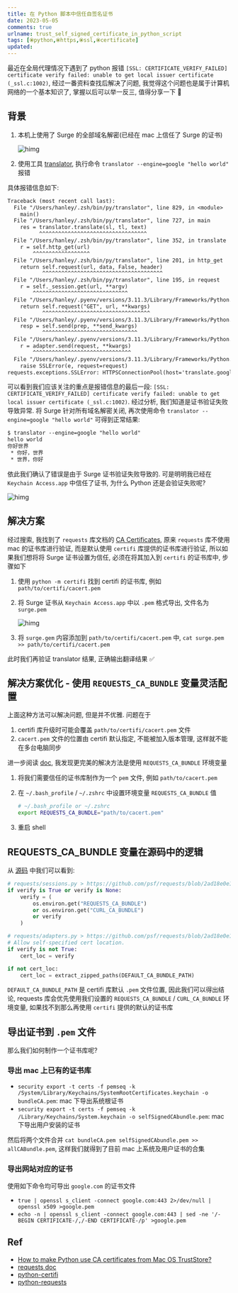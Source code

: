 ```yaml
---
title: 在 Python 脚本中信任自签名证书
date: 2023-05-05
comments: true
urlname: trust_self_signed_certificate_in_python_script
tags: [⦿python,⦿https,⦿ssl,⦿certificate]
updated:
---
```


最近在全局代理情况下遇到了 python 报错 `[SSL: CERTIFICATE_VERIFY_FAILED] certificate verify failed: unable to get local issuer certificate (_ssl.c:1002)`, 经过一番资料查找后解决了问题, 我觉得这个问题也是属于计算机网络的一个基本知识了, 掌握以后可以举一反三, 值得分享一下 🤭

<!-- more -->

## 背景

1. 本机上使用了 Surge 的全部域名解密(已经在 mac 上信任了 Surge 的证书)

    ![himg](https://a.hanleylee.com/HKMS/2023-05-06123935.png?x-oss-process=style/WaMa)

2. 使用工具 [translator](https://github.com/skywind3000/translator), 执行命令 `translator --engine=google "hello world"` 报错

具体报错信息如下:

```txt
Traceback (most recent call last):
  File "/Users/hanley/.zsh/bin/py/translator", line 829, in <module>
    main()
  File "/Users/hanley/.zsh/bin/py/translator", line 727, in main
    res = translator.translate(sl, tl, text)
          ^^^^^^^^^^^^^^^^^^^^^^^^^^^^^^^^^^
  File "/Users/hanley/.zsh/bin/py/translator", line 352, in translate
    r = self.http_get(url)
        ^^^^^^^^^^^^^^^^^^
  File "/Users/hanley/.zsh/bin/py/translator", line 201, in http_get
    return self.request(url, data, False, header)
           ^^^^^^^^^^^^^^^^^^^^^^^^^^^^^^^^^^^^^^
  File "/Users/hanley/.zsh/bin/py/translator", line 195, in request
    r = self._session.get(url, **argv)
        ^^^^^^^^^^^^^^^^^^^^^^^^^^^^^^
  File "/Users/hanley/.pyenv/versions/3.11.3/Library/Frameworks/Python.framework/Versions/3.11/lib/python3.11/site-packages/requests/sessions.py", line 600, in get
    return self.request("GET", url, **kwargs)
           ^^^^^^^^^^^^^^^^^^^^^^^^^^^^^^^^^^
  File "/Users/hanley/.pyenv/versions/3.11.3/Library/Frameworks/Python.framework/Versions/3.11/lib/python3.11/site-packages/requests/sessions.py", line 587, in request
    resp = self.send(prep, **send_kwargs)
           ^^^^^^^^^^^^^^^^^^^^^^^^^^^^^^
  File "/Users/hanley/.pyenv/versions/3.11.3/Library/Frameworks/Python.framework/Versions/3.11/lib/python3.11/site-packages/requests/sessions.py", line 701, in send
    r = adapter.send(request, **kwargs)
        ^^^^^^^^^^^^^^^^^^^^^^^^^^^^^^^
  File "/Users/hanley/.pyenv/versions/3.11.3/Library/Frameworks/Python.framework/Versions/3.11/lib/python3.11/site-packages/requests/adapters.py", line 563, in send
    raise SSLError(e, request=request)
requests.exceptions.SSLError: HTTPSConnectionPool(host='translate.google.com.hk', port=443): Max retries exceeded with url: /translate_a/single?client=gtx&sl=en-US&tl=zh-CN&dt=at&dt=bd&dt=ex&dt=ld&dt=md&dt=qca&dt=rw&dt=rm&dt=ss&dt=t&q=hello+world (Caused by SSLError(SSLCertVerificationError(1, '[SSL: CERTIFICATE_VERIFY_FAILED] certificate verify failed: unable to get local issuer certificate (_ssl.c:1002)')))
```

可以看到我们应该关注的重点是报错信息的最后一段: `[SSL: CERTIFICATE_VERIFY_FAILED] certificate verify failed: unable to get local issuer certificate (_ssl.c:1002)`. 经过分析, 我们知道是证书验证失败导致异常. 将 Surge 针对所有域名解密关闭, 再次使用命令 `translator --engine=google "hello world"` 可得到正常结果:

```txt
$ translator --engine=google "hello world"
hello world
你好世界
 * 你好，世界
 * 世界，你好
```

依此我们确认了错误是由于 Surge 证书验证失败导致的. 可是明明我已经在 `Keychain Access.app` 中信任了证书, 为什么 Python 还是会验证失败呢?

![himg](https://a.hanleylee.com/HKMS/2023-05-06124259.png?x-oss-process=style/WaMa)

## 解决方案

经过搜索, 我找到了 `requests` 库文档的 [CA Certificates](https://requests.readthedocs.io/en/latest/user/advanced/#ca-certificates), 原来 `requests` 库不使用 mac 的证书库进行验证, 而是默认使用 `certifi` 库提供的证书库进行验证, 所以如果我们想将将 Surge 证书设置为信任, 必须在将其加入到 `certifi` 的证书库中, 步骤如下

1. 使用 `python -m certifi` 找到 certifi 的证书库, 例如 `path/to/certifi/cacert.pem`
2. 将 Surge 证书从 `Keychain Access.app` 中以 `.pem` 格式导出, 文件名为 `surge.pem`

    ![himg](https://a.hanleylee.com/HKMS/2023-05-06124522.png?x-oss-process=style/WaMa)

3. 将 `surge.gem` 内容添加到 `path/to/certifi/cacert.pem` 中, `cat surge.pem >> path/to/certifi/cacert.pem`

此时我们再验证 translator 结果, 正确输出翻译结果 ✅

## 解决方案优化 - 使用 `REQUESTS_CA_BUNDLE` 变量灵活配置

上面这种方法可以解决问题, 但是并不优雅. 问题在于

1. certifi 库升级时可能会覆盖 `path/to/certifi/cacert.pem` 文件
2. `cacert.pem` 文件的位置由 certifi 默认指定, 不能被加入版本管理, 这样就不能在多台电脑同步

进一步阅读 [doc](https://requests.readthedocs.io/en/latest/user/advanced/#proxies), 我发现更完美的解决方法是使用 `REQUESTS_CA_BUNDLE` 环境变量

1. 将我们需要信任的证书库制作为一个 `pem` 文件, 例如 `path/to/cacert.pem`
2. 在 `~/.bash_profile` / `~/.zshrc` 中设置环境变量 `REQUESTS_CA_BUNDLE` 值

    ```zsh
    # ~/.bash_profile or ~/.zshrc
    export REQUESTS_CA_BUNDLE="path/to/cacert.pem"
    ```

3. 重启 shell

## REQUESTS_CA_BUNDLE 变量在源码中的逻辑

从 [源码](https://github.com) 中我们可以看到:

```python
# requests/sessions.py > https://github.com/psf/requests/blob/2ad18e0e10e7d7ecd5384c378f25ec8821a10a29/requests/sessions.py#L765-L770
if verify is True or verify is None:
    verify = (
        os.environ.get("REQUESTS_CA_BUNDLE")
        or os.environ.get("CURL_CA_BUNDLE")
        or verify
    )

# requests/adapters.py > https://github.com/psf/requests/blob/2ad18e0e10e7d7ecd5384c378f25ec8821a10a29/requests/adapters.py#L253C23-L258
# Allow self-specified cert location.
if verify is not True:
    cert_loc = verify

if not cert_loc:
    cert_loc = extract_zipped_paths(DEFAULT_CA_BUNDLE_PATH)
```

`DEFAULT_CA_BUNDLE_PATH` 是 certifi 库默认 `.pem` 文件位置, 因此我们可以得出结论, requests 库会优先使用我们设置的 `REQUESTS_CA_BUNDLE` / `CURL_CA_BUNDLE` 环境变量, 如果找不到那么再使用 `certifi` 提供的默认的证书库

## 导出证书到 `.pem` 文件

那么我们如何制作一个证书库呢?

### 导出 mac 上已有的证书库

- `security export -t certs -f pemseq -k /System/Library/Keychains/SystemRootCertificates.keychain -o bundleCA.pem`: mac 下导出系统根证书
- `security export -t certs -f pemseq -k /Library/Keychains/System.keychain -o selfSignedCAbundle.pem`: mac 下导出用户安装的证书

然后将两个文件合并 `cat bundleCA.pem selfSignedCAbundle.pem >> allCABundle.pem`, 这样我们就得到了目前 mac 上系统及用户证书的合集

### 导出网站对应的证书

使用如下命令均可导出 `google.com` 的证书文件

- `true | openssl s_client -connect google.com:443 2>/dev/null | openssl x509 >google.pem`
- `echo -n | openssl s_client -connect google.com:443 | sed -ne '/-BEGIN CERTIFICATE-/,/-END CERTIFICATE-/p' >google.pem`

## Ref

- [How to make Python use CA certificates from Mac OS TrustStore?](https://stackoverflow.com/questions/40684543/how-to-make-python-use-ca-certificates-from-mac-os-truststore)
- [requests doc](https://requests.readthedocs.io/en/latest/user/advanced/)
- [python-certifi](https://github.com/certifi/python-certifi)
- [python-requests](https://github.com/psf/requests)
